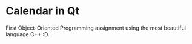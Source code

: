 # Calendar in Qt

First Object-Oriented Programming assignment using the most beautiful language C++ :D.
